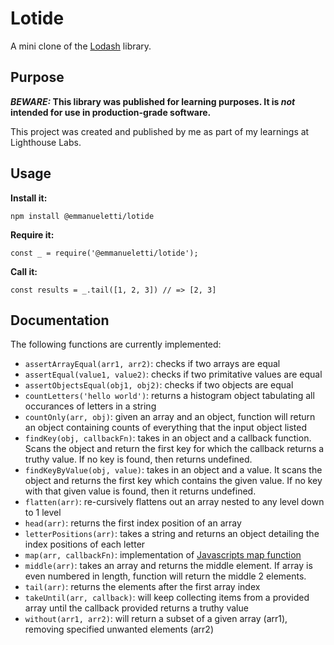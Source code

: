 # Lotide

A mini clone of the [Lodash](https://lodash.com) library.

## Purpose

**_BEWARE:_ This library was published for learning purposes. It is _not_ intended for use in production-grade software.**

This project was created and published by me as part of my learnings at Lighthouse Labs.

## Usage

**Install it:**

`npm install @emmanueletti/lotide`

**Require it:**

`const _ = require('@emmanueletti/lotide');`

**Call it:**

`const results = _.tail([1, 2, 3]) // => [2, 3]`

## Documentation

The following functions are currently implemented:

- `assertArrayEqual(arr1, arr2)`: checks if two arrays are equal
- `assertEqual(value1, value2)`: checks if two primitative values are equal
- `assertObjectsEqual(obj1, obj2)`: checks if two objects are equal
- `countLetters('hello world')`: returns a histogram object tabulating all occurances of letters in a string
- `countOnly(arr, obj)`: given an array and an object, function will return an object containing counts of everything that the input object listed
- `findKey(obj, callbackFn)`: takes in an object and a callback function. Scans the object and return the first key for which the callback returns a truthy value. If no key is found, then returns undefined.
- `findKeyByValue(obj, value)`: takes in an object and a value. It scans the object and returns the first key which contains the given value. If no key with that given value is found, then it returns undefined.
- `flatten(arr)`: re-cursively flattens out an array nested to any level down to 1 level
- `head(arr)`: returns the first index position of an array
- `letterPositions(arr)`: takes a string and returns an object detailing the index positions of each letter
- `map(arr, callbackFn)`: implementation of [Javascripts map function](https://developer.mozilla.org/en-US/docs/Web/JavaScript/Reference/Global_Objects/Array/map)
- `middle(arr)`: takes an array and returns the middle element. If array is even numbered in length, function will return the middle 2 elements.
- `tail(arr)`: returns the elements after the first array index
- `takeUntil(arr, callback)`: will keep collecting items from a provided array until the callback provided returns a truthy value
- `without(arr1, arr2)`: will return a subset of a given array (arr1), removing specified unwanted elements (arr2)
